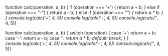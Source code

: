 function calc(operation, a, b) {
	if (operation === '+') {
		return a + b;
	} else if (operation === "-") {
		return a - b;
	} else if (operation === "*") {
		return a * b;
	}
}
console.log(calc('+', 4, 5))
console.log(calc('-', 4, 5))
console.log(calc('*', 4, 5))

function calc(operation, a, b) {
	switch (operation) {
		case '+':
			return a + b;
		case '-':
			return a - b;
		case '*':
			return a * b;
		default:
			break;
	}
}
console.log(calc('+', 4, 5))
console.log(calc('-', 4, 5))
console.log(calc('*', 4, 5))
